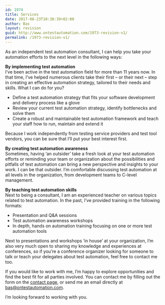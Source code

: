 ```yaml
---
id: 1974
title: Services
date: 2017-08-23T10:38:39+02:00
author: Bas
layout: revision
guid: http://www.ontestautomation.com/1973-revision-v1/
permalink: /1973-revision-v1/
---
```

As an independent test automation consultant, I can help you take your automation efforts to the next level in the following ways:

**By implementing test automation**  
I&#8217;ve been active in the test automation field for more than 11 years now. In that time, I&#8217;ve helped numerous clients take their first &#8211; or their next &#8211; step in creating an effective automation strategy, tailored to their needs and skills. What I can do for you?

  * Define a test automation strategy that fits your software development and delivery process like a glove
  * Review your current test automation strategy, identify bottlenecks and solve them
  * Create a robust and maintainable test automation framework and teach your staff how to run, maintain and extend it

Because I work independently from testing service providers and test tool vendors, you can be sure that I&#8217;ll put your best interest first.

**By creating test automation awareness**  
Sometimes, having &#8216;an outsider&#8217; take a fresh look at your test automation efforts or reminding your team or organization about the possibilities and pitfalls of test automation can bring a new perspective and insights to your work. I can be that outsider. I&#8217;m comfortable discussing test automation at all levels in the organization, from development teams to C-level management.

**By teaching test automation skills**  
Next to being a consultant, I am an experienced teacher on various topics related to test automation. In the past, I&#8217;ve provided training in the following formats:

  * Presentation and Q&A sessions
  * Test automation awareness workshops
  * In depth, hands on automation training focusing on one or more test automation tools

Next to presentations and workshops &#8216;in house&#8217; at your organization, I&#8217;m also very much open to sharing my knowledge and experiences at conferences, so if you&#8217;re a conference organizer looking for someone to talk or teach your delegates about test automation, feel free to contact me too.

If you would like to work with me, I&#8217;m happy to explore opportunities and find the best fit for all parties involved. You can contact me by filling out the form on the [contact page](http://www.ontestautomation.com/contact/), or send me an email directly at bas@ontestautomation.com.

I&#8217;m looking forward to working with you.